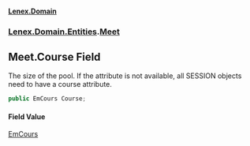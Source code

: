 #### [Lenex.Domain](index.md 'index')
### [Lenex.Domain.Entities](Lenex.Domain.Entities.md 'Lenex.Domain.Entities').[Meet](Lenex.Domain.Entities.Meet.md 'Lenex.Domain.Entities.Meet')

## Meet.Course Field

The size of the pool. If the attribute is not available, all SESSION objects need to have a course attribute.

```csharp
public EmCours Course;
```

#### Field Value
[EmCours](Lenex.Domain.Enums.EmCours.md 'Lenex.Domain.Enums.EmCours')